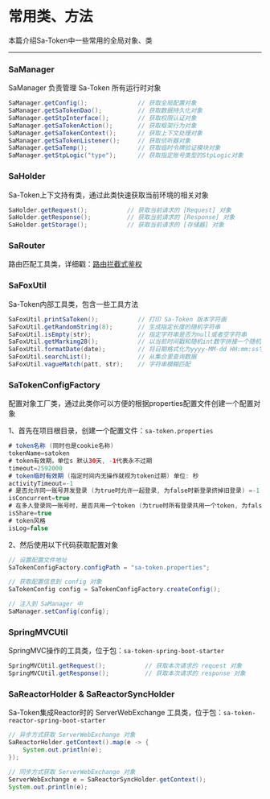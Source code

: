# 常用类、方法
本篇介绍Sa-Token中一些常用的全局对象、类

--- 

### SaManager
SaManager 负责管理 Sa-Token 所有运行时对象 
``` java
SaManager.getConfig();              // 获取全局配置对象 
SaManager.getSaTokenDao();          // 获取数据持久化对象 
SaManager.getStpInterface();        // 获取权限认证对象 
SaManager.getSaTokenAction();       // 获取框架行为对象
SaManager.getSaTokenContext();      // 获取上下文处理对象
SaManager.getSaTokenListener();     // 获取侦听器对象 
SaManager.getSaTemp();              // 获取临时令牌验证模块对象 
SaManager.getStpLogic("type");      // 获取指定账号类型的StpLogic对象 
```


### SaHolder
Sa-Token上下文持有类，通过此类快速获取当前环境的相关对象 
``` java
SaHolder.getRequest();           // 获取当前请求的 [Request] 对象 
SaHolder.getResponse();          // 获取当前请求的 [Response] 对象 
SaHolder.getStorage();           // 获取当前请求的 [存储器] 对象
```


### SaRouter
路由匹配工具类，详细戳：[路由拦截式鉴权](/use/route-check)


### SaFoxUtil
Sa-Token内部工具类，包含一些工具方法 
``` java
SaFoxUtil.printSaToken();           // 打印 Sa-Token 版本字符画
SaFoxUtil.getRandomString(8);       // 生成指定长度的随机字符串
SaFoxUtil.isEmpty(str);             // 指定字符串是否为null或者空字符串
SaFoxUtil.getMarking28();           // 以当前时间戳和随机int数字拼接一个随机字符串
SaFoxUtil.formatDate(date);         // 将日期格式化为yyyy-MM-dd HH:mm:ss字符串
SaFoxUtil.searchList();             // 从集合里查询数据
SaFoxUtil.vagueMatch(patt, str);    // 字符串模糊匹配
```

### SaTokenConfigFactory
配置对象工厂类，通过此类你可以方便的根据properties配置文件创建一个配置对象 

1、首先在项目根目录，创建一个配置文件：`sa-token.properties`

``` java
# token名称 (同时也是cookie名称)
tokenName=satoken
# token有效期，单位s 默认30天, -1代表永不过期 
timeout=2592000
# token临时有效期 (指定时间内无操作就视为token过期) 单位: 秒
activityTimeout=-1
# 是否允许同一账号并发登录 (为true时允许一起登录, 为false时新登录挤掉旧登录) =-1
isConcurrent=true
# 在多人登录同一账号时，是否共用一个token (为true时所有登录共用一个token, 为false时每次登录新建一个token) 
isShare=true
# token风格
isLog=false
```

2、然后使用以下代码获取配置对象 
``` java
// 设置配置文件地址 
SaTokenConfigFactory.configPath = "sa-token.properties";

// 获取配置信息到 config 对象
SaTokenConfig config = SaTokenConfigFactory.createConfig();

// 注入到 SaManager 中
SaManager.setConfig(config);
```


### SpringMVCUtil
SpringMVC操作的工具类，位于包：`sa-token-spring-boot-starter`
``` java
SpringMVCUtil.getRequest();           // 获取本次请求的 request 对象 
SpringMVCUtil.getResponse();          // 获取本次请求的 response 对象 
```


### SaReactorHolder & SaReactorSyncHolder
Sa-Token集成Reactor时的 ServerWebExchange 工具类，位于包：`sa-token-reactor-spring-boot-starter`
``` java
// 异步方式获取 ServerWebExchange 对象 
SaReactorHolder.getContext().map(e -> {
	System.out.println(e);
});

// 同步方式获取 ServerWebExchange 对象 
ServerWebExchange e = SaReactorSyncHolder.getContext();
System.out.println(e);
```


